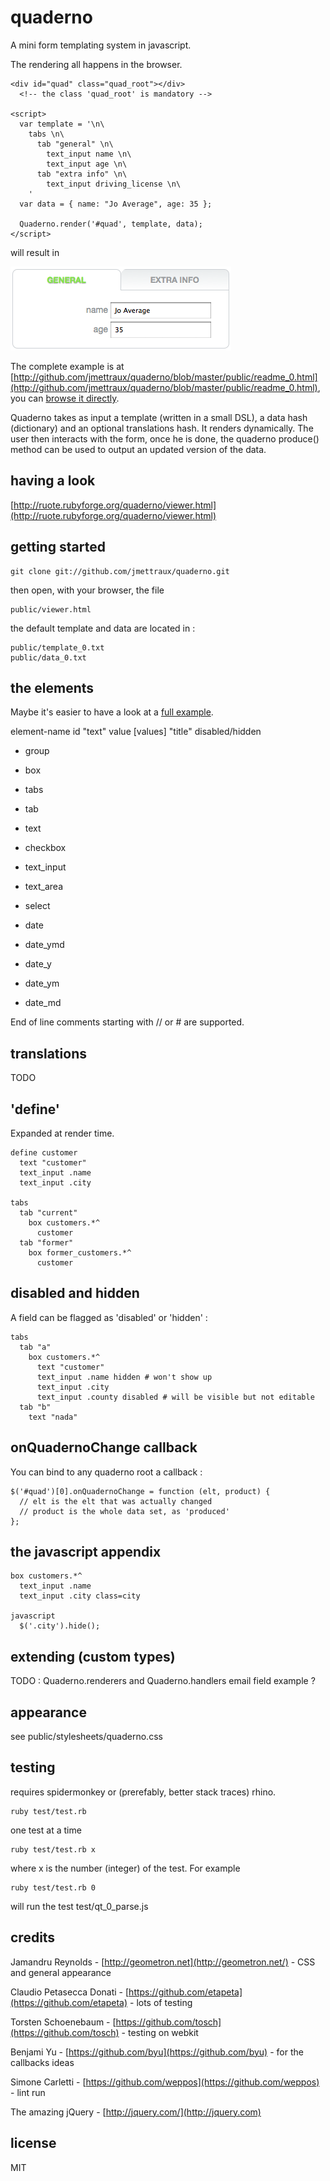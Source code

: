 # quaderno

A mini form templating system in javascript.

The rendering all happens in the browser.

    <div id="quad" class="quad_root"></div>
      <!-- the class 'quad_root' is mandatory -->

    <script>
      var template = '\n\
        tabs \n\
          tab "general" \n\
            text_input name \n\
            text_input age \n\
          tab "extra info" \n\
            text_input driving_license \n\
        '
      var data = { name: "Jo Average", age: 35 };

      Quaderno.render('#quad', template, data);
    </script>

will result in

<img src="http://github.com/jmettraux/quaderno/raw/master/doc/quaderno_0.png"/>

The complete example is at [http://github.com/jmettraux/quaderno/blob/master/public/readme_0.html](http://github.com/jmettraux/quaderno/blob/master/public/readme_0.html), you can [browse it directly](http://ruote.rubyforge.org/quaderno/readme_0.html).

Quaderno takes as input a template (written in a small DSL), a data hash (dictionary) and an optional translations hash. It renders dynamically. The user then interacts with the form, once he is done, the quaderno produce() method can be used to output an updated version of the data.


## having a look

[http://ruote.rubyforge.org/quaderno/viewer.html](http://ruote.rubyforge.org/quaderno/viewer.html)


## getting started

    git clone git://github.com/jmettraux/quaderno.git

then open, with your browser, the file

    public/viewer.html

the default template and data are located in :

    public/template_0.txt
    public/data_0.txt


## the elements

Maybe it's easier to have a look at a [full example](http://ruote.rubyforge.org/quaderno/viewer.html?translations=true&sample=9).

element-name id "text" value [values] "title" disabled/hidden

* group
* box
* tabs
* tab
* text

* checkbox
* text_input
* text_area
* select

* date
* date_ymd
* date_y
* date_ym
* date_md

End of line comments starting with // or # are supported.


## translations

TODO


## 'define'

Expanded at render time.

    define customer
      text "customer"
      text_input .name
      text_input .city
    
    tabs
      tab "current"
        box customers.*^
          customer
      tab "former"
        box former_customers.*^
          customer


## disabled and hidden

A field can be flagged as 'disabled' or 'hidden' :

    tabs
      tab "a"
        box customers.*^
          text "customer"
          text_input .name hidden # won't show up
          text_input .city
          text_input .county disabled # will be visible but not editable
      tab "b"
        text "nada"


## onQuadernoChange callback

You can bind to any quaderno root a callback :

    $('#quad')[0].onQuadernoChange = function (elt, product) {
      // elt is the elt that was actually changed
      // product is the whole data set, as 'produced'
    };


## the javascript appendix

    box customers.*^
      text_input .name
      text_input .city class=city

    javascript
      $('.city').hide();


## extending (custom types)

TODO : Quaderno.renderers and Quaderno.handlers
       email field example ?


## appearance

see public/stylesheets/quaderno.css


## testing

requires spidermonkey or (prerefably, better stack traces) rhino.

    ruby test/test.rb

one test at a time

    ruby test/test.rb x

where x is the number (integer) of the test. For example

    ruby test/test.rb 0

will run the test test/qt_0_parse.js


## credits

Jamandru Reynolds - [http://geometron.net](http://geometron.net/) - CSS and general appearance

Claudio Petasecca Donati - [https://github.com/etapeta](https://github.com/etapeta) - lots of testing

Torsten Schoenebaum - [https://github.com/tosch](https://github.com/tosch) - testing on webkit

Benjami Yu - [https://github.com/byu](https://github.com/byu) - for the callbacks ideas

Simone Carletti - [https://github.com/weppos](https://github.com/weppos) - lint run

The amazing jQuery - [http://jquery.com/](http://jquery.com)


## license

MIT

